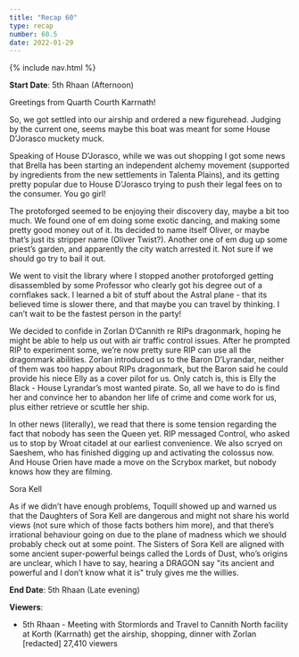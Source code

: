 ```yaml
---
title: "Recap 60"
type: recap
number: 60.5
date: 2022-01-29
---
```


{% include nav.html %}

**Start Date**: 5th Rhaan (Afternoon)

Greetings from Quarth Courth Karrnath!

So, we got settled into our airship and ordered a new figurehead. Judging by the current one, seems maybe this boat was meant for some House D’Jorasco muckety muck.

Speaking of House D’Jorasco, while we was out shopping I got some news that Brella has been starting an independent alchemy movement (supported by ingredients from the new settlements in Talenta Plains), and its getting pretty popular due to House D’Jorasco trying to push their legal fees on to the consumer. You go girl!

The protoforged seemed to be enjoying their discovery day, maybe a bit too much. We found one of em doing some exotic dancing, and making some pretty good money out of it. Its decided to name itself Oliver, or maybe that’s just its stripper name (Oliver Twist?). Another one of em dug up some priest’s garden, and apparently the city watch arrested it. Not sure if we should go try to bail it out.

We went to visit the library where I stopped another protoforged getting disassembled by some Professor who clearly got his degree out of a cornflakes sack. I learned a bit of stuff about the Astral plane - that its believed time is slower there, and that maybe you can travel by thinking. I can’t wait to be the fastest person in the party!

We decided to confide in Zorlan D’Cannith re RIPs dragonmark, hoping he might be able to help us out with air traffic control issues. After he prompted RIP to experiment some, we’re now pretty sure RIP can use all the dragonmark abilities. Zorlan introduced us to the Baron D’Lyrandar, neither of them was too happy about RIPs dragonmark, but the Baron said he could provide his niece Elly as a cover pilot for us. Only catch is, this is Elly the Black - House Lyrandar’s most wanted pirate. So, all we have to do is find her and convince her to abandon her life of crime and come work for us, plus either retrieve or scuttle her ship.

In other news (literally), we read that there is some tension regarding the fact that nobody has seen the Queen yet. RIP messaged Control, who asked us to stop by Wroat citadel at our earliest convenience. We also scryed on Saeshem, who has finished digging up and activating the colossus now. And House Orien have made a move on the Scrybox market, but nobody knows how they are filming.

Sora Kell

As if we didn’t have enough problems, Toquill showed up and warned us that the Daughters of Sora Kell are dangerous and might not share his world views (not sure which of those facts bothers him more), and that there’s irrational behaviour going on due to the plane of madness which we should probably check out at some point. The Sisters of Sora Kell are aligned with some ancient super-powerful beings called the Lords of Dust, who’s origins are unclear, which I have to say, hearing a DRAGON say "its ancient and powerful and I don’t know what it is" truly gives me the willies.

**End Date**: 5th Rhaan (Late evening)

**Viewers**:
- 5th Rhaan - Meeting with Stormlords and Travel to Cannith North facility at Korth (Karrnath) get the airship, shopping, dinner with Zorlan [redacted] 27,410 viewers